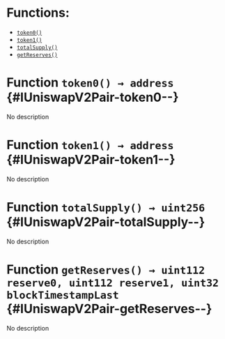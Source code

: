 

# Functions:
- [`token0()`](#IUniswapV2Pair-token0--)
- [`token1()`](#IUniswapV2Pair-token1--)
- [`totalSupply()`](#IUniswapV2Pair-totalSupply--)
- [`getReserves()`](#IUniswapV2Pair-getReserves--)



# Function `token0() → address` {#IUniswapV2Pair-token0--}
No description




# Function `token1() → address` {#IUniswapV2Pair-token1--}
No description




# Function `totalSupply() → uint256` {#IUniswapV2Pair-totalSupply--}
No description




# Function `getReserves() → uint112 reserve0, uint112 reserve1, uint32 blockTimestampLast` {#IUniswapV2Pair-getReserves--}
No description




